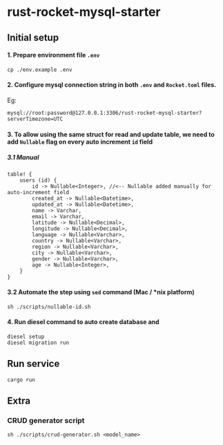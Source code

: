 # rust-rocket-mysql-starter

## Initial setup

#### 1. Prepare environment file `.env`
```
cp ./env.example .env
```

#### 2. Configure mysql connection string in both `.env` and `Rocket.toml` files.
Eg:
```
mysql://root:password@127.0.0.1:3306/rust-rocket-mysql-starter?serverTimezone=UTC
```

#### 3. To allow using the same struct for read and update table, we need to add `Nullable` flag on every auto increment `id` field
##### 3.1 Manual 
```
table! {
    users (id) {
        id -> Nullable<Integer>, //<-- Nullable added manually for auto-increment field
        created_at -> Nullable<Datetime>,
        updated_at -> Nullable<Datetime>,
        name -> Varchar,
        email -> Varchar,
        latitude -> Nullable<Decimal>,
        longitude -> Nullable<Decimal>,
        language -> Nullable<Varchar>,
        country -> Nullable<Varchar>,
        region -> Nullable<Varchar>,
        city -> Nullable<Varchar>,
        gender -> Nullable<Varchar>,
        age -> Nullable<Integer>,
    }
}
```

#### 3.2 Automate the step using `sed` command (Mac / *nix platform)
```
sh ./scripts/nullable-id.sh
```

#### 4. Run diesel command to auto create database and 
```
diesel setup
diesel migration run
```

## Run service
```
cargo run
```

## Extra

### CRUD generator script
```
sh ./scripts/crud-generator.sh <model_name>
```
